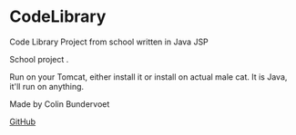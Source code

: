 # CodeLibrary
Code Library Project from school written in Java JSP

School project .

Run on your Tomcat, either install it or install on actual male cat. It is Java, it'll run on anything.

Made by Colin Bundervoet

[GitHub](https://github.com/TichShowers)
